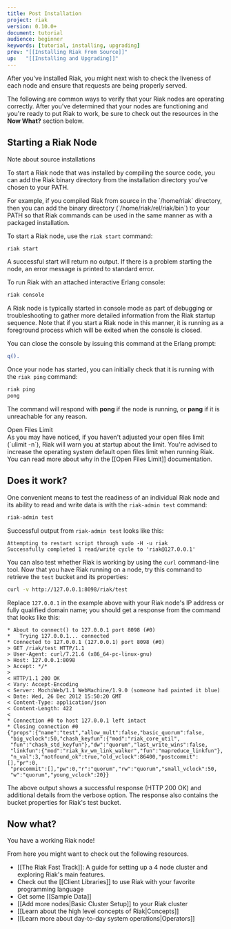 ```yaml
---
title: Post Installation
project: riak
version: 0.10.0+
document: tutorial
audience: beginner
keywords: [tutorial, installing, upgrading]
prev: "[[Installing Riak From Source]]"
up:   "[[Installing and Upgrading]]"
---
```


After you've installed Riak, you might next wish to check the liveness of
each node and ensure that requests are being properly served.

The following are common ways to verify that your Riak nodes are operating
correctly. After you've determined that your nodes are functioning and you're
ready to put Riak to work, be sure to check out the resources in the
**Now What?** section below.

## Starting a Riak Node

<div class="note"><div class="title">Note about source installations</div>
<p>To start a Riak node that was installed by compiling the source code, you
can add the Riak binary directory from the installation directory you've
chosen to your PATH.</p> <p>For example, if you compiled Riak from source in
the `/home/riak` directory, then you can add the binary directory
(`/home/riak/rel/riak/bin`) to your PATH so that Riak commands can be
used in the same manner as with a packaged installation.</p></div>

To start a Riak node, use the `riak start` command:

```bash
riak start
```

A successful start will return no output. If there is a problem starting the
node, an error message is printed to standard error.

To run Riak with an attached interactive Erlang console:

```bash
riak console
```

A Riak node is typically started in console mode as part of debugging or
troubleshooting to gather more detailed information from the Riak startup
sequence. Note that if you start a Riak node in this manner, it is running as
a foreground process which will be exited when the console is closed.

You can close the console by issuing this command at the Erlang prompt:

```erlang
q().
```

Once your node has started, you can initially check that it is running with
the `riak ping` command:

```bash
riak ping
pong
```

The command will respond with **pong** if the node is running, or **pang** if
it is unreachable for any reason.

<div class="note"><div class="title">Open Files Limit</div>
As you may have noticed, if you haven't adjusted your open files limit (`ulimit -n`), Riak will warn you at startup about the limit. You're advised
to increase the operating system default open files limit when running Riak.
You can read more about why in the [[Open Files Limit]] documentation.</div>

## Does it work?

One convenient means to test the readiness of an individual Riak node and
its ability to read and write data is with the `riak-admin test` command:

```bash
riak-admin test
```

Successful output from `riak-admin test` looks like this:

```text
Attempting to restart script through sudo -H -u riak
Successfully completed 1 read/write cycle to 'riak@127.0.0.1'
```

You can also test whether Riak is working by using the `curl` command-line
tool. Now that you have Riak running on a node, try this command to retrieve
the `test` bucket and its properties:

```bash
curl -v http://127.0.0.1:8098/riak/test
```

Replace `127.0.0.1` in the example above with your Riak node's IP address or
fully qualified domain name; you should get a response from the command that
looks like this:

```text
* About to connect() to 127.0.0.1 port 8098 (#0)
*   Trying 127.0.0.1... connected
* Connected to 127.0.0.1 (127.0.0.1) port 8098 (#0)
> GET /riak/test HTTP/1.1
> User-Agent: curl/7.21.6 (x86_64-pc-linux-gnu)
> Host: 127.0.0.1:8098
> Accept: */*
>
< HTTP/1.1 200 OK
< Vary: Accept-Encoding
< Server: MochiWeb/1.1 WebMachine/1.9.0 (someone had painted it blue)
< Date: Wed, 26 Dec 2012 15:50:20 GMT
< Content-Type: application/json
< Content-Length: 422
<
* Connection #0 to host 127.0.0.1 left intact
* Closing connection #0
{"props":{"name":"test","allow_mult":false,"basic_quorum":false,
 "big_vclock":50,"chash_keyfun":{"mod":"riak_core_util",
 "fun":"chash_std_keyfun"},"dw":"quorum","last_write_wins":false,
 "linkfun":{"mod":"riak_kv_wm_link_walker","fun":"mapreduce_linkfun"},
 "n_val":3,"notfound_ok":true,"old_vclock":86400,"postcommit":[],"pr":0,
 "precommit":[],"pw":0,"r":"quorum","rw":"quorum","small_vclock":50,
 "w":"quorum","young_vclock":20}}
```

The above output shows a successful response (HTTP 200 OK) and additional
details from the verbose option. The response also contains the bucket
properties for Riak's test bucket.

## Now what?

You have a working Riak node!

From here you might want to check out the following resources.

* [[The Riak Fast Track]]: A guide for setting up a 4 node cluster and exploring Riak's main features.
* Check out the [[Client Libraries]] to use Riak with your favorite programming language
* Get some [[Sample Data]]
* [[Add more nodes|Basic Cluster Setup]] to your Riak cluster
* [[Learn about the high level concepts of Riak|Concepts]]
* [[Learn more about day-to-day system operations|Operators]]
